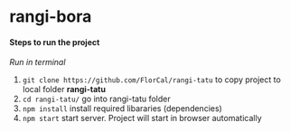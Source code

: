 # rangi-bora

#### Steps to run the project

_Run in terminal_
1. `git clone https://github.com/FlorCal/rangi-tatu` to copy project to local folder __rangi-tatu__
2. `cd rangi-tatu/` go into rangi-tatu folder
3. `npm install` install required libararies (dependencies)
4. `npm start` start server. Project will start in browser automatically
